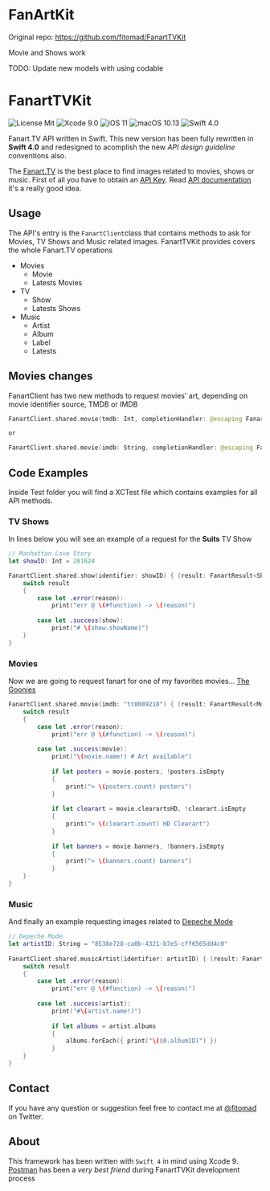 # FanArtKit

Original repo:
https://github.com/fitomad/FanartTVKit

Movie and Shows work

TODO: Update new models with using codable

# FanartTVKit
![License Mit](https://img.shields.io/badge/license-MIT-lightgrey.svg?style=flat-square) ![Xcode 9.0](https://img.shields.io/badge/Xcode-9.0-red.svg?style=flat-square) ![iOS 11](https://img.shields.io/badge/iOS-11-red.svg?style=flat-square) ![macOS 10.13](https://img.shields.io/badge/macOS-10.13-red.svg?style=flat-square) ![Swift 4.0](https://img.shields.io/badge/Swift-4.0-orange.svg?style=flat-square)

Fanart.TV API written in Swift. This new version has been fully rewritten in **Swift 4.0** and redesigned to acomplish the new *API design guideline* conventions also.

The [Fanart.TV](http://fanart.tv) is the best place to find images related to movies, shows or music. First of all you have to obtain an [API Key](https://fanart.tv/get-an-api-key/). Read [API documentation](http://docs.fanarttv.apiary.io/#) it's a really good idea.

## Usage
The API's entry is the `FanartClient`class that contains methods to ask for Movies, TV Shows and Music related images. FanartTVKit provides covers the whole Fanart.TV operations

* Movies
    * Movie
    * Latests Movies
* TV
    * Show
    * Latests Shows
* Music
    * Artist
    * Album
    * Label
    * Latests

## Movies changes

FanartClient has two new methods to request movies' art, depending on movie identifier source, TMDB or IMDB

```swift
FanartClient.shared.movie(tmdb: Int, completionHandler: @escaping FanartCompletionHandler<FanartResult<MovieArt>>) -> Void

or

FanartClient.shared.movie(imdb: String, completionHandler: @escaping FanartCompletionHandler<FanartResult<MovieArt>>) -> Void 
```

## Code Examples

Inside Test folder you will find a XCTest file which contains examples for all API methods.

### TV Shows
In lines below you will see an example of a request for the **Suits** TV Show

```swift
// Manhattan Love Story
let showID: Int = 281624

FanartClient.shared.show(identifier: showID) { (result: FanartResult<ShowArt>) -> (Void) in
    switch result
    {
        case let .error(reason):
            print("err @ \(#function) -> \(reason)")
        
        case let .success(show):
            print("# \(show.showName)")
    }
}
```

### Movies
Now we are going to request fanart for one of my favorites movies... [The Goonies](http://www.imdb.com/title/tt0089218/)

```Swift
FanartClient.shared.movie(imdb: "tt0089218") { (result: FanartResult<MovieArt>) -> (Void) in
    switch result
    {
        case let .error(reason):
            print("err @ \(#function) -> \(reason)")
            
        case let .success(movie):
            print("\(movie.name!) # Art available")
            
            if let posters = movie.posters, !posters.isEmpty
            {
                print("> \(posters.count) posters")
            }
            
            if let clearart = movie.clearartsHD, !clearart.isEmpty
            {
                print("> \(clearart.count) HD Clearart")
            }
            
            if let banners = movie.banners, !banners.isEmpty
            {
                print("> \(banners.count) banners")
            }
    }
}
```

### Music

And finally an example requesting images related to [Depeche Mode](http://www.depechemode.com)

```swift
// Depeche Mode
let artistID: String = "8538e728-ca0b-4321-b7e5-cff6565dd4c0"
        
FanartClient.shared.musicArtist(identifier: artistID) { (result: FanartResult<MusicArtistArt>) -> (Void) in
    switch result
    {
        case let .error(reason):
            print("err @ \(#function) -> \(reason)")
        
        case let .success(artist):
            print("#\(artist.name!)")
            
            if let albums = artist.albums
            {
                albums.forEach({ print("\($0.albumID)") })
            }
    }
}
```

## Contact
If you have any question or suggestion feel free to contact me at [@fitomad](https://twitter.com/fitomad) on Twitter.

## About
This framework has been written with `Swift 4` in mind using Xcode 9. [Postman](https://www.getpostman.com) has been a *very best friend* during FanartTVKit development process
